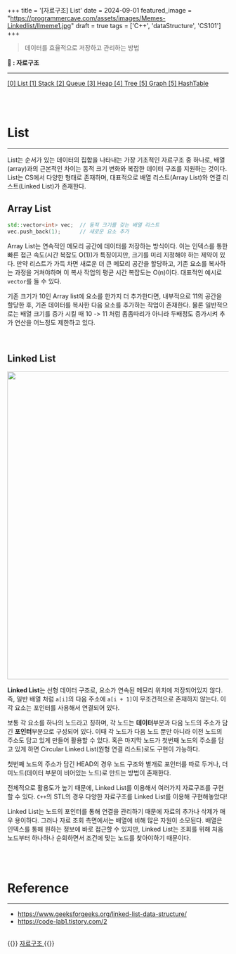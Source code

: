 +++
title = '[자료구조] List'
date = 2024-09-01
featured_image = "https://programmercave.com/assets/images/Memes-Linkedlist/llmeme1.jpg"
draft = true
tags = ['C++', 'dataStructure', 'CS101']
+++

> 데이터를 효율적으로 저장하고 관리하는 방법

**📂 : 자료구조**
____
<a href="https://elecbrandy.github.io/tags/dataStructure/list"> [0] List </a>
<a href="https://elecbrandy.github.io/tags/dataStructure/stack"> [1] Stack </a>
<a href="https://elecbrandy.github.io/tags/dataStructure/queue"> [2] Queue </a>
<a href="https://elecbrandy.github.io/tags/dataStructure/heap"> [3] Heap </a>
<a href="https://elecbrandy.github.io/tags/dataStructure/tree"> [4] Tree </a>
<a href="https://elecbrandy.github.io/tags/dataStructure/graph"> [5] Graph </a>
<a href="https://elecbrandy.github.io/tags/dataStructure/hashtable"> [5] HashTable </a>

<br>
<br>

# List
____
List는 순서가 있는 데이터의 집합을 나타내는 가장 기초적인 자료구조 중 하나로, 배열(array)과의 근본적인 차이는 동적 크기 변화와 복잡한 데이터 구조를 지원하는 것이다. List는 CS에서 다양한 형태로 존재하며, 대표적으로 배열 리스트(Array List)와 연결 리스트(Linked List)가 존재한다.

## Array List
``` C++
std::vector<int> vec;  // 동적 크기를 갖는 배열 리스트
vec.push_back(1);      // 새로운 요소 추가
```
Array List는 연속적인 메모리 공간에 데이터를 저장하는 방식이다. 이는 인덱스를 통한 빠른 접근 속도(시간 복잡도 O(1))가 특징이지만, 크기를 미리 지정해야 하는 제약이 있다. 만약 리스트가 가득 차면 새로운 더 큰 메모리 공간을 할당하고, 기존 요소를 복사하는 과정을 거쳐야하며 이 복사 작업의 평균 시간 복잡도는 O(n)이다. 대표적인 예시로 `vector`를 들 수 있다.  

기존 크기가 10인 Array list에 요소를 한가지 더 추가한다면, 내부적으로 11의 공간을 할당한 후, 기존 데이터를 복사한 다음 요소를 추가하는 작업이 존재한다. 물론 일반적으로는 배열 크기를 증가 시킬 때 10 -> 11 처럼 좀좀따리가 아니라 두배정도 증가시켜 추가 연산을 어느정도 제한하고 있다.

<br>

## Linked List
<img src="https://media.geeksforgeeks.org/wp-content/uploads/20220829110944/LLdrawio.png" width="700">

**Linked List**는 선형 데이터 구조로, 요소가 연속된 메모리 위치에 저장되어있지 않다. 즉, 일반 배열 처럼 `a[i]`의 다음 주소에 `a[i + 1]`이 무조건적으로 존재하지 않는다. 이 각 요소는 포인터를 사용해서 연결되어 있다.  

보통 각 요소를 하나의 노드라고 칭하며, 각 노드는 **데이터**부분과 다음 노드의 주소가 담긴 **포인터**부분으로 구성되어 있다. 이때 각 노드가 다음 노드 뿐만 아니라 이전 노드의 주소도 담고 있게 만들어 활용할 수 있다. 혹은 마지막 노드가 첫번째 노드의 주소를 담고 있게 하면 Circular Linked List(원형 연결 리스트)로도 구현이 가능하다.  

첫번째 노드의 주소가 담긴 HEAD의 경우 노드 구조와 별개로 포인터를 따로 두거나, 더미노드(데이터 부분이 비어있는 노드)로 만드는 방법이 존재한다.  

전체적으로 활용도가 높기 때문에, Linked List를 이용해서 여러가지 자료구조를 구현할 수 있다. `C++`의 STL의 경우 다양한 자료구조를 Linked List를 이용해 구현해놓았다!  

Linked List는 노드의 포인터를 통해 연결을 관리하기 때문에 자료의 추가나 삭제가 매우 용이하다. 그러나 자료 조회 측면에서는 배열에 비해 많은 자원이 소모된다. 배열은 인덱스를 통해 원하는 정보에 바로 접근할 수 있지만, Linked List는 조회를 위해 처음 노드부터 하나하나 순회하면서 조건에 맞는 노드를 찾아야하기 때문이다.  

<br>
<br>

# Reference
____
- https://www.geeksforgeeks.org/linked-list-data-structure/
- https://code-lab1.tistory.com/2

<br>
{{<alert>}}
<a href="https://elecbrandy.github.io/tags/dataStructure"> 자료구조 </a>
{{</alert>}}
<br>
